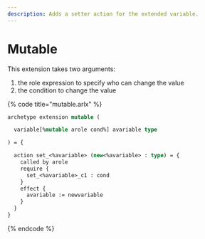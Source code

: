 ```yaml
---
description: Adds a setter action for the extended variable.
---
```


# Mutable

This extension takes two arguments:

1. the role expression to specify who can change the value
2. the condition to change the value

{% code title="mutable.arlx" %}
```ocaml
archetype extension mutable (

  variable[%mutable arole cond%] avariable type

) = {

  action set_<%avariable> (new<%avariable> : type) = {
    called by arole
    require {
      set_<%avariable>_c1 : cond
    }
    effect {
      avariable := newvariable
    }
  }
}
```
{% endcode %}

